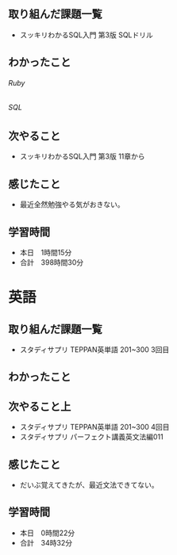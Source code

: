 ## 取り組んだ課題一覧
- スッキリわかるSQL入門 第3版 SQLドリル
## わかったこと
###### Ruby

###### SQL

## 次やること
- スッキリわかるSQL入門 第3版 11章から
## 感じたこと
- 最近全然勉強やる気がおきない。
## 学習時間
- 本日　1時間15分
- 合計　398時間30分


# 英語
## 取り組んだ課題一覧
- スタディサプリ TEPPAN英単語 201~300 3回目
## わかったこと

## 次やること上
- スタディサプリ TEPPAN英単語 201~300 4回目
- スタディサプリ パーフェクト講義英文法編011
## 感じたこと
- だいぶ覚えてきたが、最近文法できてない。
## 学習時間
- 本日　0時間22分
- 合計　34時32分